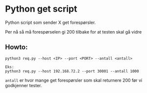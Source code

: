 # Python get script

Python script som sender X get forespørsler.

Per nå så må forespørselen gi 200 tilbake for at testen skal gå vidre

## Howto:

```
python3 req.py --host <IP> --port <PORT> --antall <antall>

Eks:
python3 req.py --host 192.168.72.2 --port 30001 --antall 1000
```

`antall` er hvor mange get forespørsler som skal returnere 200 før vi godkjenner tester.

